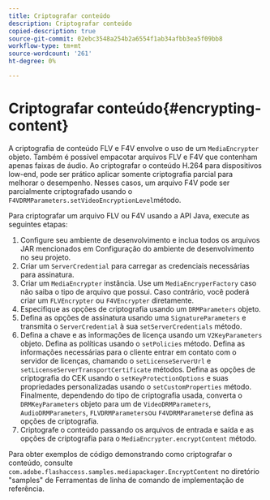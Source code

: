 ```yaml
---
title: Criptografar conteúdo
description: Criptografar conteúdo
copied-description: true
source-git-commit: 02ebc3548a254b2a6554f1ab34afbb3ea5f09bb8
workflow-type: tm+mt
source-wordcount: '261'
ht-degree: 0%

---
```


# Criptografar conteúdo{#encrypting-content}

A criptografia de conteúdo FLV e F4V envolve o uso de um `MediaEncrypter` objeto. Também é possível empacotar arquivos FLV e F4V que contenham apenas faixas de áudio. Ao criptografar o conteúdo H.264 para dispositivos low-end, pode ser prático aplicar somente criptografia parcial para melhorar o desempenho. Nesses casos, um arquivo F4V pode ser parcialmente criptografado usando o `F4VDRMParameters.setVideoEncryptionLevel`método.

Para criptografar um arquivo FLV ou F4V usando a API Java, execute as seguintes etapas:

1. Configure seu ambiente de desenvolvimento e inclua todos os arquivos JAR mencionados em Configuração do ambiente de desenvolvimento no seu projeto.
1. Criar um `ServerCredential` para carregar as credenciais necessárias para assinatura.
1. Criar um `MediaEncrypter` instância. Use um `MediaEncryperFactory` caso não saiba o tipo de arquivo que possui. Caso contrário, você poderá criar um `FLVEncrypter` ou `F4VEncrypter` diretamente.
1. Especifique as opções de criptografia usando um `DRMParameters` objeto.
1. Defina as opções de assinatura usando uma `SignatureParameters` e transmita o `ServerCredential` à sua `setServerCredentials` método.
1. Defina a chave e as informações de licença usando um `V2KeyParameters` objeto. Defina as políticas usando o `setPolicies` método. Defina as informações necessárias para o cliente entrar em contato com o servidor de licenças, chamando o `setLicenseServerUrl` e `setLicenseServerTransportCertificate` métodos. Defina as opções de criptografia do CEK usando o `setKeyProtectionOptions` e suas propriedades personalizadas usando o `setCustomProperties` método. Finalmente, dependendo do tipo de criptografia usada, converta o `DRMKeyParameters` objeto para um de `VideoDRMParameters`, `AudioDRMParameters`, `FLVDRMParameters`ou `F4VDRMParameters`e defina as opções de criptografia.
1. Criptografe o conteúdo passando os arquivos de entrada e saída e as opções de criptografia para o `MediaEncrypter.encryptContent` método.

Para obter exemplos de código demonstrando como criptografar o conteúdo, consulte `com.adobe.flashaccess.samples.mediapackager.EncryptContent` no diretório &quot;samples&quot; de Ferramentas de linha de comando de implementação de referência.
